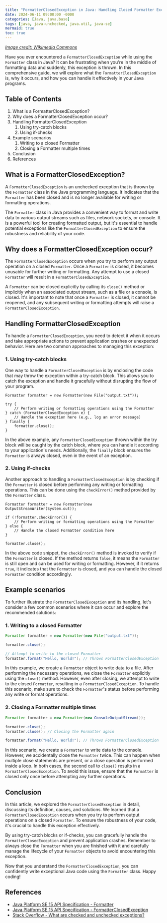 ```yaml
---
title: "FormatterClosedException in Java: Handling Closed Formatter Exceptions"
date: 2024-06-11 09:00:00 -0000
categories: [Java, java.base]
tags: [java, java-unchecked, java.util, java-se]
mermaid: true
toc: true
---
```



*[Image credit: Wikimedia Commons](https://commons.wikimedia.org/wiki/File:Java_Logo.svg)*

Have you ever encountered a `FormatterClosedException` while using the `Formatter` class in Java? It can be frustrating when you're in the middle of formatting data and suddenly, this exception is thrown. In this comprehensive guide, we will explore what the `FormatterClosedException` is, why it occurs, and how you can handle it effectively in your Java programs.

## Table of Contents
1. What is a FormatterClosedException?
2. Why does a FormatterClosedException occur?
3. Handling FormatterClosedException
    1. Using try-catch blocks
    2. Using if-checks
4. Example scenarios
    1. Writing to a closed Formatter
    2. Closing a Formatter multiple times
5. Conclusion
6. References

## What is a FormatterClosedException?

A `FormatterClosedException` is an unchecked exception that is thrown by the `Formatter` class in the Java programming language. It indicates that the `Formatter` has been closed and is no longer available for writing or formatting operations.

The `Formatter` class in Java provides a convenient way to format and write data to various output streams such as files, network sockets, or console. It is a powerful tool for creating formatted output, but it's essential to handle potential exceptions like the `FormatterClosedException` to ensure the robustness and reliability of your code.

## Why does a FormatterClosedException occur?

The `FormatterClosedException` occurs when you try to perform any output operation on a closed `Formatter`. Once a `Formatter` is closed, it becomes unusable for further writing or formatting. Any attempt to use a closed `Formatter` will result in a `FormatterClosedException`.

A `Formatter` can be closed explicitly by calling its `close()` method or implicitly when an associated output stream, such as a file or a console, is closed. It's important to note that once a `Formatter` is closed, it cannot be reopened, and any subsequent writing or formatting attempts will raise a `FormatterClosedException`.

## Handling FormatterClosedException

To handle a `FormatterClosedException`, you need to detect it when it occurs and take appropriate actions to prevent application crashes or unexpected behavior. Here are two common approaches to managing this exception:

### 1. Using try-catch blocks

One way to handle a `FormatterClosedException` is by enclosing the code that may throw the exception within a try-catch block. This allows you to catch the exception and handle it gracefully without disrupting the flow of your program.

```
Formatter formatter = new Formatter(new File("output.txt"));

try {
    // Perform writing or formatting operations using the Formatter
} catch (FormatterClosedException e) {
    // Handle the exception here (e.g., log an error message)
} finally {
    formatter.close();
}
```

In the above example, any `FormatterClosedException` thrown within the try block will be caught by the catch block, where you can handle it according to your application's needs. Additionally, the `finally` block ensures the `Formatter` is always closed, even in the event of an exception.

### 2. Using if-checks

Another approach to handling a `FormatterClosedException` is by checking if the `Formatter` is closed before performing any writing or formatting operations. This can be done using the `checkError()` method provided by the `Formatter` class.

```
Formatter formatter = new Formatter(new OutputStreamWriter(System.out));

if (!formatter.checkError()) {
    // Perform writing or formatting operations using the Formatter
} else {
    // Handle the closed Formatter condition here
}

formatter.close();
```

In the above code snippet, the `checkError()` method is invoked to verify if the `Formatter` is closed. If the method returns `false`, it means the `Formatter` is still open and can be used for writing or formatting. However, if it returns `true`, it indicates that the `Formatter` is closed, and you can handle the closed `Formatter` condition accordingly.

## Example scenarios

To further illustrate the `FormatterClosedException` and its handling, let's consider a few common scenarios where it can occur and explore the recommended solutions:

### 1. Writing to a closed Formatter

```java
Formatter formatter = new Formatter(new File("output.txt"));

formatter.close();

// Attempt to write to the closed Formatter
formatter.format("Hello, World!"); // Throws FormatterClosedException
```

In this example, we create a `Formatter` object to write data to a file. After performing the necessary operations, we close the `Formatter` explicitly using the `close()` method. However, even after closing, we attempt to write to the closed `Formatter`, resulting in a `FormatterClosedException`. To handle this scenario, make sure to check the `Formatter`'s status before performing any write or format operations.

### 2. Closing a Formatter multiple times

```java
Formatter formatter = new Formatter(new ConsoleOutputStream());

formatter.close();
formatter.close(); // Closing the Formatter again

formatter.format("Hello, World!"); // Throws FormatterClosedException
```

In this scenario, we create a `Formatter` to write data to the console. However, we accidentally close the `Formatter` twice. This can happen when multiple close statements are present, or a close operation is performed inside a loop. In both cases, the second call to `close()` results in a `FormatterClosedException`. To avoid this issue, ensure that the `Formatter` is closed only once before attempting any further operations.

## Conclusion

In this article, we explored the `FormatterClosedException` in detail, discussing its definition, causes, and solutions. We learned that a `FormatterClosedException` occurs when you try to perform output operations on a closed `Formatter`. To ensure the robustness of your code, it's crucial to handle this exception effectively.

By using try-catch blocks or if-checks, you can gracefully handle the `FormatterClosedException` and prevent application crashes. Remember to always close the `Formatter` when you are finished with it and carefully manage the lifecycle of your `Formatter` objects to avoid encountering this exception.

Now that you understand the `FormatterClosedException`, you can confidently write exceptional Java code using the `Formatter` class. Happy coding!

## References
- [Java Platform SE 15 API Specification - Formatter](https://docs.oracle.com/en/java/javase/15/docs/api/java.base/java/util/Formatter.html)
- [Java Platform SE 15 API Specification - FormatterClosedException](https://docs.oracle.com/en/java/javase/15/docs/api/java.base/java/util/FormatterClosedException.html)
- [Stack Overflow - What are checked and unchecked exceptions?](https://stackoverflow.com/questions/6115899/what-are-checked-and-unchecked-exceptions)